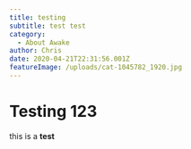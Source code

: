 ```yaml
---
title: testing
subtitle: test test
category:
  - About Awake
author: Chris
date: 2020-04-21T22:31:56.001Z
featureImage: /uploads/cat-1045782_1920.jpg
---
```

# **Testing 123**

this is a **test**